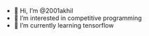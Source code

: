 - 👋 Hi, I’m @2001akhil
- 👀 I’m interested in competitive programming
- 🌱 I’m currently learning tensorflow
<!-- - 💞️ I’m looking to collaborate on ...
- 📫 How to reach me ... -->

<!---
2001akhil/2001akhil is a ✨ special ✨ repository because its `README.md` (this file) appears on your GitHub profile.
You can click the Preview link to take a look at your changes.
--->
